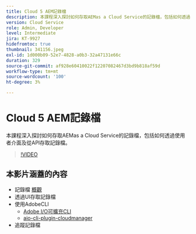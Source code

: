```yaml
---
title: Cloud 5 AEM記錄檔
description: 本課程深入探討如何存取AEMas a Cloud Service的記錄檔，包括如何透過使用者介面及從API存取記錄檔。
version: Cloud Service
role: Admin, Developer
level: Intermediate
jira: KT-9927
hidefromtoc: true
thumbnail: 341156.jpeg
exl-id: 1d000b09-52e7-4828-a0b3-32a47131e66c
duration: 329
source-git-commit: af928e60410022f12207082467d3bd9b818af59d
workflow-type: tm+mt
source-wordcount: '100'
ht-degree: 3%

---
```


# Cloud 5 AEM記錄檔

本課程深入探討如何存取AEMas a Cloud Service的記錄檔，包括如何透過使用者介面及從API存取記錄檔。

>[!VIDEO](https://video.tv.adobe.com/v/341156?quality=12&learn=on)

## 本影片涵蓋的內容

+ 記錄檔 [概觀](https://experienceleague.adobe.com/docs/experience-manager-learn/cloud-service/debugging/debugging-aem-as-a-cloud-service/logs.html)
+ 透過UI存取記錄檔
+ 使用AdobeCLI
   + [Adobe I/O可擴充CLI](https://github.com/adobe/aio-cli)
   + [aio-cli-plugin-cloudmanager](https://github.com/adobe/aio-cli-plugin-cloudmanager/blob/main/README.md)
+ 追蹤記錄檔